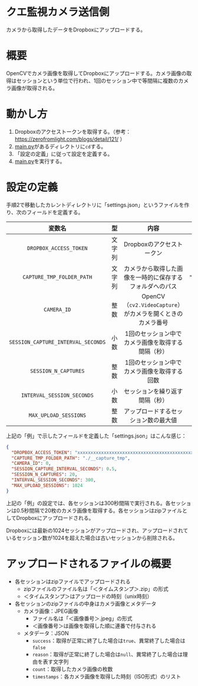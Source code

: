 # クエ監視カメラ送信側

カメラから取得したデータをDropboxにアップロードする。

# 概要

OpenCVでカメラ画像を取得してDropboxにアップロードする。カメラ画像の取得はセッションという単位で行われ、1回のセッション中で等間隔に複数のカメラ画像が取得される。

# 動かし方

1. Dropboxのアクセストークンを取得する。（参考：https://zerofromlight.com/blogs/detail/121/ ）
2. [main.py](./main.py)があるディレクトリに`cd`する。
3. 「設定の定義」に従って設定を定義する。
4. [main.py](./main.py)を実行する。

# 設定の定義

手順2で移動したカレントディレクトリに「settings.json」というファイルを作り、次のフィールドを定義する。

|                変数名                 |  型  |                    内容                     |          例          |
|:----------------------------------:|:---:|:-----------------------------------------:|:-------------------:|
|       `DROPBOX_ACCESS_TOKEN`       | 文字列 |             Dropboxのアクセストークン              |   （取得したアクセストークン）    |
|     `CAPTURE_TMP_FOLDER_PATH`      | 文字列 |       カメラから取得した画像を一時的に保存するフォルダへのパス        | `"./__capture_tmp"` |
|            `CAMERA_ID`             | 整数  | OpenCV（`cv2.VideoCapture`）がカメラを開くときのカメラ番号 |         `0`         |
| `SESSION_CAPTURE_INTERVAL_SECONDS` | 小数  |         1回のセッション中でカメラ画像を取得する間隔（秒）         |        `0.5`        |
|        `SESSION_N_CAPTURES`        | 整数  |          1回のセッション中でカメラ画像を取得する回数           |        `20`         |
|     `INTERVAL_SESSION_SECONDS`     | 小数  |              セッションを繰り返す間隔（秒）              |        `300`        |
|       `MAX_UPLOAD_SESSIONS`        | 整数  |            アップロードするセッション数の最大値             |       `1024`        |

上記の「例」で示したフィールドを定義した「settings.json」はこんな感じ：

```json
{
  "DROPBOX_ACCESS_TOKEN": "xxxxxxxxxxxxxxxxxxxxxxxxxxxxxxxxxxxxxxxxxxxxxxxxxxxxxxxxxxxxxxxxxxxxxxxx",
  "CAPTURE_TMP_FOLDER_PATH": "./__capture_tmp",
  "CAMERA_ID": 0,
  "SESSION_CAPTURE_INTERVAL_SECONDS": 0.5,
  "SESSION_N_CAPTURES": 20,
  "INTERVAL_SESSION_SECONDS": 300,
  "MAX_UPLOAD_SESSIONS": 1024
}
```

上記の「例」の設定では、各セッションは300秒間隔で実行される。各セッションは0.5秒間隔で20枚のカメラ画像を取得する。各セッションはzipファイルとしてDropboxにアップロードされる。

Dropboxには最新の1024セッションがアップロードされ、アップロードされているセッション数が1024を超えた場合は古いセッションから削除される。

# アップロードされるファイルの概要

- 各セッションはzipファイルでアップロードされる
    - zipファイルのファイル名は「＜タイムスタンプ＞.zip」の形式
    - ＜タイムスタンプ＞はアップロードの時刻（unix時刻）
- 各セッションのzipファイルの中身はカメラ画像とメタデータ
    - カメラ画像：JPEG画像
        - ファイル名は「＜画像番号＞.jpeg」の形式
        - ＜画像番号＞は画像を取得した順に連番で付与される
    - メタデータ：JSON
        - `success`：取得が正常に終了した場合は`true`、異常終了した場合は`false`
        - `reason`：取得が正常に終了した場合は`null`、異常終了した場合は理由を表す文字列
        - `count`：取得したカメラ画像の枚数
        - `timestamps`：各カメラ画像を取得した時刻（ISO形式）のリスト
    